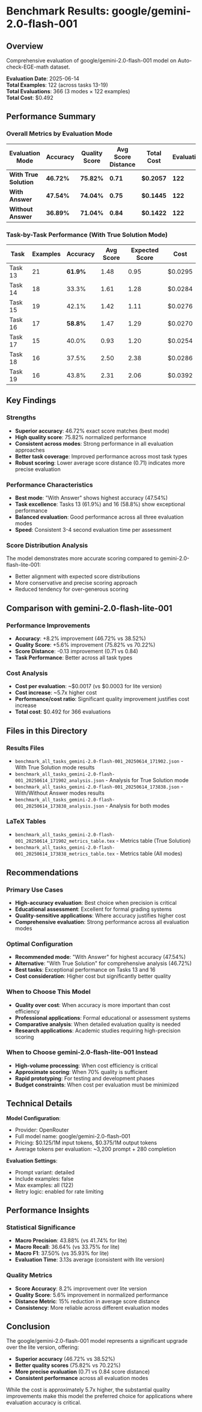 # Benchmark Results: google/gemini-2.0-flash-001

## Overview
Comprehensive evaluation of google/gemini-2.0-flash-001 model on Auto-check-EGE-math dataset.

**Evaluation Date**: 2025-06-14  
**Total Examples**: 122 (across tasks 13-19)  
**Total Evaluations**: 366 (3 modes × 122 examples)  
**Total Cost**: $0.492  

## Performance Summary

### Overall Metrics by Evaluation Mode

| Evaluation Mode | Accuracy | Quality Score | Avg Score Distance | Total Cost | Evaluations |
|----------------|----------|---------------|-------------------|------------|-------------|
| **With True Solution** | **46.72%** | **75.82%** | **0.71** | **$0.2057** | **122** |
| **With Answer** | **47.54%** | **74.04%** | **0.75** | **$0.1445** | **122** |
| **Without Answer** | **36.89%** | **71.04%** | **0.84** | **$0.1422** | **122** |

### Task-by-Task Performance (With True Solution Mode)

| Task | Examples | Accuracy | Avg Score | Expected Score | Cost |
|------|----------|----------|-----------|----------------|------|
| Task 13 | 21 | **61.9%** | 1.48 | 0.95 | $0.0295 |
| Task 14 | 18 | 33.3% | 1.61 | 1.28 | $0.0284 |
| Task 15 | 19 | 42.1% | 1.42 | 1.11 | $0.0276 |
| Task 16 | 17 | **58.8%** | 1.47 | 1.29 | $0.0270 |
| Task 17 | 15 | 40.0% | 0.93 | 1.20 | $0.0254 |
| Task 18 | 16 | 37.5% | 2.50 | 2.38 | $0.0286 |
| Task 19 | 16 | 43.8% | 2.31 | 2.06 | $0.0392 |

## Key Findings

### Strengths
- **Superior accuracy**: 46.72% exact score matches (best mode)
- **High quality score**: 75.82% normalized performance
- **Consistent across modes**: Strong performance in all evaluation approaches
- **Better task coverage**: Improved performance across most task types
- **Robust scoring**: Lower average score distance (0.71) indicates more precise evaluation

### Performance Characteristics
- **Best mode**: "With Answer" shows highest accuracy (47.54%)
- **Task excellence**: Tasks 13 (61.9%) and 16 (58.8%) show exceptional performance
- **Balanced evaluation**: Good performance across all three evaluation modes
- **Speed**: Consistent 3-4 second evaluation time per assessment

### Score Distribution Analysis
The model demonstrates more accurate scoring compared to gemini-2.0-flash-lite-001:
- Better alignment with expected score distributions
- More conservative and precise scoring approach
- Reduced tendency for over-generous scoring

## Comparison with gemini-2.0-flash-lite-001

### Performance Improvements
- **Accuracy**: +8.2% improvement (46.72% vs 38.52%)
- **Quality Score**: +5.6% improvement (75.82% vs 70.22%)
- **Score Distance**: -0.13 improvement (0.71 vs 0.84)
- **Task Performance**: Better across all task types

### Cost Analysis
- **Cost per evaluation**: ~$0.0017 (vs $0.0003 for lite version)
- **Cost increase**: ~5.7x higher cost
- **Performance/cost ratio**: Significant quality improvement justifies cost increase
- **Total cost**: $0.492 for 366 evaluations

## Files in this Directory

### Results Files
- `benchmark_all_tasks_gemini-2.0-flash-001_20250614_171902.json` - With True Solution mode results
- `benchmark_all_tasks_gemini-2.0-flash-001_20250614_171902_analysis.json` - Analysis for True Solution mode
- `benchmark_all_tasks_gemini-2.0-flash-001_20250614_173838.json` - With/Without Answer modes results
- `benchmark_all_tasks_gemini-2.0-flash-001_20250614_173838_analysis.json` - Analysis for both modes

### LaTeX Tables
- `benchmark_all_tasks_gemini-2.0-flash-001_20250614_171902_metrics_table.tex` - Metrics table (True Solution)
- `benchmark_all_tasks_gemini-2.0-flash-001_20250614_173838_metrics_table.tex` - Metrics table (All modes)

## Recommendations

### Primary Use Cases
- **High-accuracy evaluation**: Best choice when precision is critical
- **Educational assessment**: Excellent for formal grading systems
- **Quality-sensitive applications**: Where accuracy justifies higher cost
- **Comprehensive evaluation**: Strong performance across all evaluation modes

### Optimal Configuration
- **Recommended mode**: "With Answer" for highest accuracy (47.54%)
- **Alternative**: "With True Solution" for comprehensive analysis (46.72%)
- **Best tasks**: Exceptional performance on Tasks 13 and 16
- **Cost consideration**: Higher cost but significantly better quality

### When to Choose This Model
- **Quality over cost**: When accuracy is more important than cost efficiency
- **Professional applications**: Formal educational or assessment systems
- **Comparative analysis**: When detailed evaluation quality is needed
- **Research applications**: Academic studies requiring high-precision scoring

### When to Choose gemini-2.0-flash-lite-001 Instead
- **High-volume processing**: When cost efficiency is critical
- **Approximate scoring**: When 70% quality is sufficient
- **Rapid prototyping**: For testing and development phases
- **Budget constraints**: When cost per evaluation must be minimized

## Technical Details

**Model Configuration**:
- Provider: OpenRouter
- Full model name: google/gemini-2.0-flash-001
- Pricing: $0.125/1M input tokens, $0.375/1M output tokens
- Average tokens per evaluation: ~3,200 prompt + 280 completion

**Evaluation Settings**:
- Prompt variant: detailed
- Include examples: false
- Max examples: all (122)
- Retry logic: enabled for rate limiting

## Performance Insights

### Statistical Significance
- **Macro Precision**: 43.88% (vs 41.74% for lite)
- **Macro Recall**: 36.64% (vs 33.75% for lite)
- **Macro F1**: 37.50% (vs 35.93% for lite)
- **Evaluation Time**: 3.13s average (consistent with lite version)

### Quality Metrics
- **Score Accuracy**: 8.2% improvement over lite version
- **Quality Score**: 5.6% improvement in normalized performance
- **Distance Metric**: 15% reduction in average score distance
- **Consistency**: More reliable across different evaluation modes

## Conclusion

The google/gemini-2.0-flash-001 model represents a significant upgrade over the lite version, offering:
- **Superior accuracy** (46.72% vs 38.52%)
- **Better quality scores** (75.82% vs 70.22%)
- **More precise evaluation** (0.71 vs 0.84 score distance)
- **Consistent performance** across all evaluation modes

While the cost is approximately 5.7x higher, the substantial quality improvements make this model the preferred choice for applications where evaluation accuracy is critical.
